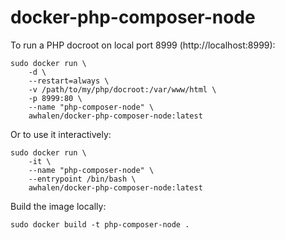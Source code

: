 # docker-php-composer-node

To run a PHP docroot on local port 8999 (http://localhost:8999):
```
sudo docker run \
    -d \
    --restart=always \
    -v /path/to/my/php/docroot:/var/www/html \
    -p 8999:80 \
    --name "php-composer-node" \
    awhalen/docker-php-composer-node:latest
```

Or to use it interactively:

```
sudo docker run \
    -it \
    --name "php-composer-node" \
    --entrypoint /bin/bash \
    awhalen/docker-php-composer-node:latest
```

Build the image locally:
```
sudo docker build -t php-composer-node .
```